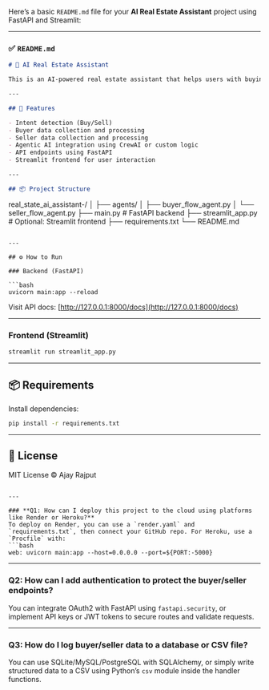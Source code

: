 Here’s a basic `README.md` file for your **AI Real Estate Assistant** project using FastAPI and Streamlit:

---

### ✅ `README.md`

```markdown
# 🏡 AI Real Estate Assistant

This is an AI-powered real estate assistant that helps users with buying and selling properties. It uses FastAPI as the backend and Streamlit for the frontend UI.

---

## 🚀 Features

- Intent detection (Buy/Sell)
- Buyer data collection and processing
- Seller data collection and processing
- Agentic AI integration using CrewAI or custom logic
- API endpoints using FastAPI
- Streamlit frontend for user interaction

---

## 📦 Project Structure

```

real\_state\_ai\_assistant-/
│
├── agents/
│   ├── buyer\_flow\_agent.py
│   └── seller\_flow\_agent.py
├── main.py                  # FastAPI backend
├── streamlit\_app.py         # Optional: Streamlit frontend
├── requirements.txt
└── README.md

````

---

## ⚙️ How to Run

### Backend (FastAPI)

```bash
uvicorn main:app --reload
````

Visit API docs: [http://127.0.0.1:8000/docs](http://127.0.0.1:8000/docs)

---

### Frontend (Streamlit)

```bash
streamlit run streamlit_app.py
```

---

## 📦 Requirements

Install dependencies:

```bash
pip install -r requirements.txt
```

---

## 📝 License

MIT License © Ajay Rajput

````

---

### **Q1: How can I deploy this project to the cloud using platforms like Render or Heroku?**  
To deploy on Render, you can use a `render.yaml` and `requirements.txt`, then connect your GitHub repo. For Heroku, use a `Procfile` with:  
```bash
web: uvicorn main:app --host=0.0.0.0 --port=${PORT:-5000}
````

---

### **Q2: How can I add authentication to protect the buyer/seller endpoints?**

You can integrate OAuth2 with FastAPI using `fastapi.security`, or implement API keys or JWT tokens to secure routes and validate requests.

---

### **Q3: How do I log buyer/seller data to a database or CSV file?**

You can use SQLite/MySQL/PostgreSQL with SQLAlchemy, or simply write structured data to a CSV using Python’s `csv` module inside the handler functions.
